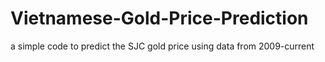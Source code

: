 # Vietnamese-Gold-Price-Prediction

a simple code to predict the SJC gold price using data from 2009-current
